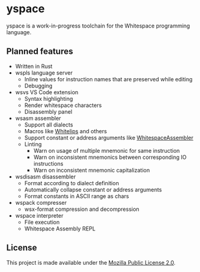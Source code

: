 # yspace

yspace is a work-in-progress toolchain for the Whitespace programming
language.

## Planned features

- Written in Rust
- wspls language server
  - Inline values for instruction names that are preserved while editing
  - Debugging
- wsvs VS Code extension
  - Syntax highlighting
  - Render whitespace characters
  - Disassembly panel
- wsasm assembler
  - Support all dialects
  - Macros like [Whitelips](https://vii5ard.github.io/whitespace/) and
    others
  - Support constant or address arguments like
    [WhitespaceAssembler](https://github.com/littleBugHunter/WhitespaceAssembler)
  - Linting
    - Warn on usage of multiple mnemonic for same instruction
    - Warn on inconsistent mnemonics between corresponding IO
      instructions
    - Warn on inconsistent mnemonic capitalization
- wsdisasm disassembler
  - Format according to dialect definition
  - Automatically collapse constant or address arguments
  - Format constants in ASCII range as chars
- wspack compresser
  - wsx-format compression and decompression
- wspace interpreter
  - File execution
  - Whitespace Assembly REPL

## License

This project is made available under the
[Mozilla Public License 2.0](https://www.mozilla.org/en-US/MPL/2.0/).
